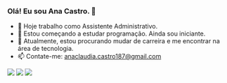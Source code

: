 ### Olá! Eu sou Ana Castro. 👋


- 🔭 Hoje trabalho como Assistente Administrativo. 
- 🌱 Estou começando a estudar programação. Ainda sou iniciante. 
- 👯 Atualmente, estou procurando mudar de carreira e me encontrar na área de tecnologia.
- 📫 Contate-me: anaclaudia.castro187@gmail.com




<div> 
 
  <a href="https://www.instagram.com/anacastrocc_/" target="_blank"><img src="https://img.shields.io/badge/-Instagram-%23E4405F?style=for-the-badge&logo=instagram&logoColor=white" target="_blank"></a>
  <a href = "mailto:anaclaudia.castro187@gmail.com"><img src="https://img.shields.io/badge/-Gmail-%23333?style=for-the-badge&logo=gmail&logoColor=white" target="_blank"></a>
  <a href="https://www.linkedin.com/in/ana-castro-693a39230/" target="_blank"><img src="https://img.shields.io/badge/-LinkedIn-%230077B5?style=for-the-badge&logo=linkedin&logoColor=white" target="_blank">

</a> 
  
</div>

